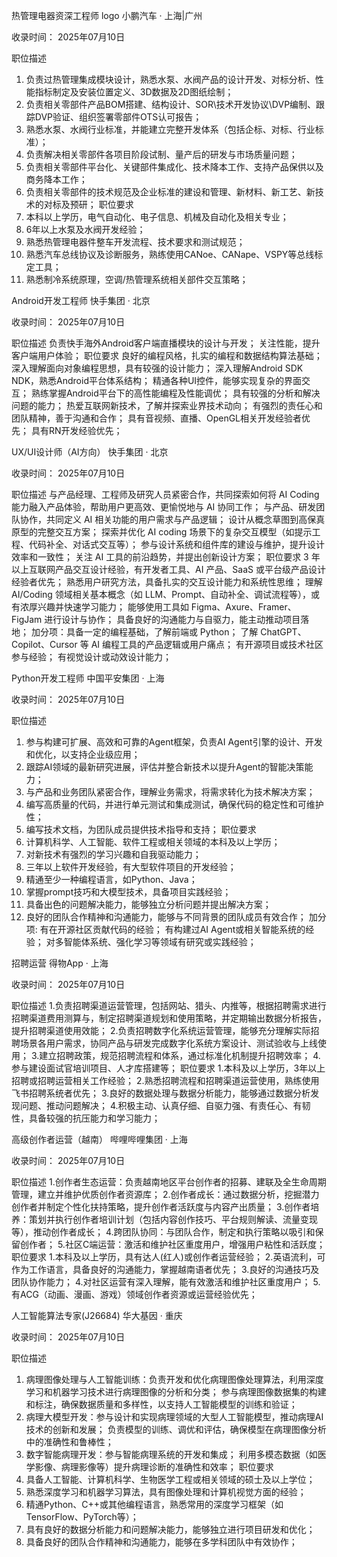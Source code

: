 热管理电器资深工程师
logo
小鹏汽车 · 上海|广州

收录时间： 2025年07月10日

职位描述
1. 负责过热管理集成模块设计，熟悉水泵、水阀产品的设计开发、对标分析、性能指标制定及安装位置定义、3D数据及2D图纸绘制；
2. 负责相关零部件产品BOM搭建、结构设计、SOR\技术开发协议\DVP编制、跟踪DVP验证、组织签署零部件OTS认可报告；
3. 熟悉水泵、水阀行业标准，并能建立完整开发体系（包括企标、对标、行业标准）；
4. 负责解决相关零部件各项目阶段试制、量产后的研发与市场质量问题；
5. 负责相关零部件平台化、关键部件集成化、技术降本工作、支持产品保供以及商务降本工作；
6. 负责相关零部件的技术规范及企业标准的建设和管理、新材料、新工艺、新技术的对标及预研；
职位要求
1. 本科以上学历，电气自动化、电子信息、机械及自动化及相关专业；
2. 6年以上水泵及水阀开发经验；
3. 熟悉热管理电器件整车开发流程、技术要求和测试规范；
4. 熟悉汽车总线协议及诊断服务，熟练使用CANoe、CANape、VSPY等总线标定工具；
5. 熟悉制冷系统原理，空调/热管理系统相关部件交互策略；


Android开发工程师
快手集团 · 北京

收录时间： 2025年07月10日

职位描述
负责快手海外Android客户端直播模块的设计与开发；
关注性能，提升客户端用户体验；
职位要求
良好的编程风格，扎实的编程和数据结构算法基础；
深入理解面向对象编程思想，具有较强的设计能力；
深入理解Android SDK NDK，熟悉Android平台体系结构；
精通各种UI控件，能够实现复杂的界面交互；
熟练掌握Android平台下的高性能编程及性能调优；
具有较强的分析和解决问题的能力；
热爱互联网新技术，了解并探索业界技术动向；
有强烈的责任心和团队精神，善于沟通和合作；
具有音视频、直播、OpenGL相关开发经验者优先；
具有RN开发经验优先；


UX/UI设计师（AI方向）
快手集团 · 北京

收录时间： 2025年07月10日

职位描述
与产品经理、工程师及研究人员紧密合作，共同探索如何将 AI Coding 能力融入产品体验，帮助用户更高效、更愉悦地与 AI 协同工作；
与产品、研发团队协作，共同定义 AI 相关功能的用户需求与产品逻辑；
设计从概念草图到高保真原型的完整交互方案；
探索并优化 AI coding 场景下的复杂交互模型（如提示工程、代码补全、对话式交互等）；
参与设计系统和组件库的建设与维护，提升设计效率和一致性；
关注 AI 工具的前沿趋势，并提出创新设计方案；
职位要求
3 年以上互联网产品交互设计经验，有开发者工具、AI 产品、SaaS 或平台级产品设计经验者优先；
熟悉用户研究方法，具备扎实的交互设计能力和系统性思维；
理解 AI/Coding 领域相关基本概念（如 LLM、Prompt、自动补全、调试流程等），或有浓厚兴趣并快速学习能力；
能够使用工具如 Figma、Axure、Framer、FigJam 进行设计与协作；
具备良好的沟通能力与自驱力，能主动推动项目落地；
加分项：具备一定的编程基础，了解前端或 Python；
了解 ChatGPT、Copilot、Cursor 等 AI 编程工具的产品逻辑或用户痛点；
有开源项目或技术社区参与经验；
有视觉设计或动效设计能力；


Python开发工程师
中国平安集团 · 上海

收录时间： 2025年07月10日

职位描述
1. 参与构建可扩展、高效和可靠的Agent框架，负责AI Agent引擎的设计、开发和优化，以支持企业级应用；
2. 跟踪AI领域的最新研究进展，评估并整合新技术以提升Agent的智能决策能力；
3. 与产品和业务团队紧密合作，理解业务需求，将需求转化为技术解决方案；
4. 编写高质量的代码，并进行单元测试和集成测试，确保代码的稳定性和可维护性；
5. 编写技术文档，为团队成员提供技术指导和支持；
职位要求
1. 计算机科学、人工智能、软件工程或相关领域的本科及以上学历；
2. 对新技术有强烈的学习兴趣和自我驱动能力；
3. 三年以上软件开发经验，有大型软件项目的开发经验；
4. 精通至少一种编程语言，如Python、Java；
5. 掌握prompt技巧和大模型技术，具备项目实践经验；
6. 具备出色的问题解决能力，能够独立分析问题并提出解决方案；
7. 良好的团队合作精神和沟通能力，能够与不同背景的团队成员有效合作；
加分项: 有在开源社区贡献代码的经验；
有构建过AI Agent或相关智能系统的经验；
对多智能体系统、强化学习等领域有研究或实践经验；


招聘运营
得物App · 上海

收录时间： 2025年07月10日

职位描述
1.负责招聘渠道运营管理，包括网站、猎头、内推等，根据招聘需求进行招聘渠道费用测算与，制定招聘渠道规划和使用策略，并定期输出数据分析报告，提升招聘渠道使用效能；
2.负责招聘数字化系统运营管理，能够充分理解实际招聘场景各用户需求，协同产品与研发完成数字化系统方案设计、测试验收与上线使用；
3.建立招聘政策，规范招聘流程和体系，通过标准化机制提升招聘效率；
4.参与建设面试官培训项目、人才库搭建等；
职位要求
1.本科及以上学历，3年以上招聘或招聘运营相关工作经验；
2.熟悉招聘流程和招聘渠道运营使用，熟练使用飞书招聘系统者优先；
3.良好的数据处理与数据分析能力，能够通过数据分析发现问题、推动问题解决；
4.积极主动、认真仔细、自驱力强、有责任心、有韧性，具备较强的抗压能力和学习能力；



高级创作者运营（越南）
哔哩哔哩集团 · 上海

收录时间： 2025年07月10日

职位描述
1.创作者生态运营：负责越南地区平台创作者的招募、建联及全生命周期管理，建立并维护优质创作者资源库；
2.创作者成长：通过数据分析，挖掘潜力创作者并制定个性化扶持策略，提升创作者活跃度与内容产出质量；
3.创作者培养：策划并执行创作者培训计划（包括内容创作技巧、平台规则解读、流量变现等），推动创作者成长；
4.跨团队协同：与团队合作，制定和执行策略以吸引和保留创作者；
5.社区C端运营：激活和维护社区重度用户，增强用户粘性和活跃度；
职位要求
1.本科及以上学历，具有达人(红人)或创作者运营经验；
2.英语流利，可作为工作语言，具备良好的沟通能力，掌握越南语者优先；
3.良好的沟通技巧及团队协作能力；
4.对社区运营有深入理解，能有效激活和维护社区重度用户；
5.有ACG（动画、漫画、游戏）领域创作者资源或运营经验优先；


人工智能算法专家(J26684)
华大基因 · 重庆

收录时间： 2025年07月10日

职位描述
1. 病理图像处理与人工智能训练：负责开发和优化病理图像处理算法，利用深度学习和机器学习技术进行病理图像的分析和分类；
参与病理图像数据集的构建和标注，确保数据质量和多样性，以支持人工智能模型的训练和验证；
1. 病理大模型开发：参与设计和实现病理领域的大型人工智能模型，推动病理AI技术的创新和发展；
负责模型的训练、调优和评估，确保模型在病理图像分析中的准确性和鲁棒性；
1. 数字智能病理开发：参与智能病理系统的开发和集成；
利用多模态数据（如医学影像、病理影像等）提升病理诊断的准确性和效率；
职位要求
1. 具备人工智能、计算机科学、生物医学工程或相关领域的硕士及以上学位；
2. 熟悉深度学习和机器学习算法，具有图像处理和计算机视觉方面的经验；
3. 精通Python、C++或其他编程语言，熟悉常用的深度学习框架（如TensorFlow、PyTorch等）；
4. 具有良好的数据分析能力和问题解决能力，能够独立进行项目研发和优化；
5. 具备良好的团队合作精神和沟通能力，能够在多学科团队中有效协作；


